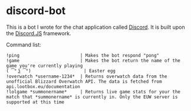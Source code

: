 # discord-bot
This is a bot I wrote for the chat application called [Discord](https://discordapp.com/). It is built upon the [Discord.JS](https://github.com/hydrabolt/discord.js/) framework.

Command list:
```
!ping                       | Makes the bot respond "pong"  
!game                       | Makes the bot return the name of the game you're currently playing  
( ͡° ͜ʖ ͡°)                    | Easter egg  
!overwatch *username-1234*  | Returns overwatch data from the unofficial Blizzard Overwatch API. The data is fetched from api.lootbox.eu/documentation  
!lolgame *summonername*     | Returns live game stats for your the match that *summonername* is currently in. Only the EUW server is supported at this time  

```
